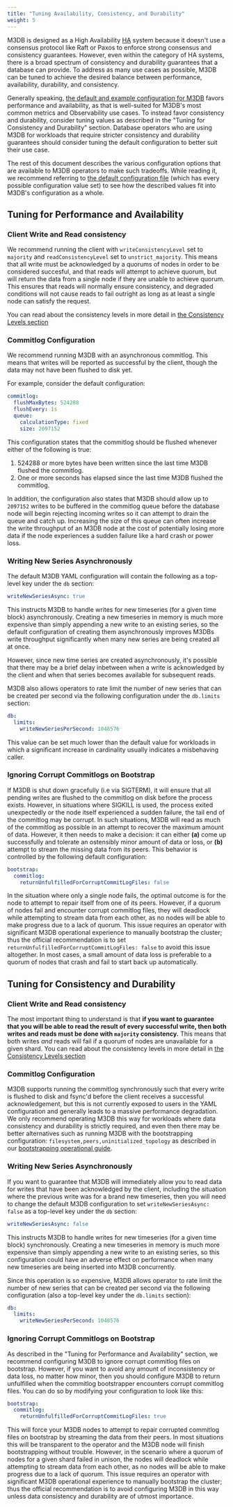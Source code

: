 ```yaml
---
title: "Tuning Availability, Consistency, and Durability"
weight: 5
---
```


M3DB is designed as a High Availability [HA](https://en.wikipedia.org/wiki/High_availability) system because it doesn't use a consensus protocol like Raft or Paxos to enforce strong consensus and consistency guarantees.
However, even within the category of HA systems, there is a broad spectrum of consistency and durability guarantees that a database can provide.
To address as many use cases as possible, M3DB can be tuned to achieve the desired balance between performance, availability, durability, and consistency.

Generally speaking, [the default and example configuration for M3DB](https://github.com/m3db/m3/tree/master/src/dbnode/config) favors performance and availability, as that is well-suited for M3DB's most common metrics and Observability use cases. To instead favor consistency and durability, consider tuning values as described in the "Tuning for Consistency and Durability" section.
Database operators who are using M3DB for workloads that require stricter consistency and durability guarantees should consider tuning the default configuration to better suit their use case.

The rest of this document describes the various configuration options that are available to M3DB operators to make such tradeoffs.
While reading it, we recommend referring to [the default configuration file](https://github.com/m3db/m3/blob/master/src/dbnode/config/m3dbnode-all-config.yml) (which has every possible configuration value set) to see how the described values fit into M3DB's configuration as a whole.

## Tuning for Performance and Availability

### Client Write and Read consistency

We recommend running the client with `writeConsistencyLevel` set to `majority` and `readConsistencyLevel` set to `unstrict_majority`.
This means that all write must be acknowledged by a quorums of nodes in order to be considered succesful, and that reads will attempt to achieve quorum, but will return the data from a single node if they are unable to achieve quorum. This ensures that reads will normally ensure consistency, and degraded conditions will not cause reads to fail outright as long as at least a single node can satisfy the request.

You can read about the consistency levels in more detail in [the Consistency Levels section](/docs/architecture/m3db/consistencylevels)

### Commitlog Configuration

We recommend running M3DB with an asynchronous commitlog.
This means that writes will be reported as successful by the client, though the data may not have been flushed to disk yet.

For example, consider the default configuration:

```yaml
commitlog:
  flushMaxBytes: 524288
  flushEvery: 1s
  queue:
    calculationType: fixed
    size: 2097152
```

This configuration states that the commitlog should be flushed whenever either of the following is true:

1.  524288 or more bytes have been written since the last time M3DB flushed the commitlog.
2.  One or more seconds has elapsed since the last time M3DB flushed the commitlog.

In addition, the configuration also states that M3DB should allow up to `2097152` writes to be buffered in the commitlog queue before the database node will begin rejecting incoming writes so it can attempt to drain the queue and catch up. Increasing the size of this queue can often increase the write throughput of an M3DB node at the cost of potentially losing more data if the node experiences a sudden failure like a hard crash or power loss.

### Writing New Series Asynchronously

The default M3DB YAML configuration will contain the following as a top-level key under the `db` section:

```yaml
writeNewSeriesAsync: true
```

This instructs M3DB to handle writes for new timeseries (for a given time block) asynchronously. Creating a new timeseries in memory is much more expensive than simply appending a new write to an existing series, so the default configuration of creating them asynchronously improves M3DBs write throughput significantly when many new series are being created all at once.

However, since new time series are created asynchronously, it's possible that there may be a brief delay inbetween when a write is acknowledged by the client and when that series becomes available for subsequent reads.

M3DB also allows operators to rate limit the number of new series that can be created per second via the following configuration under the `db.limits` section:

```yaml
db:
  limits:
    writeNewSeriesPerSecond: 1048576
```

This value can be set much lower than the default value for workloads in which a significant increase in cardinality usually indicates a misbehaving caller.

### Ignoring Corrupt Commitlogs on Bootstrap

If M3DB is shut down gracefully (i.e via SIGTERM), it will ensure that all pending writes are flushed to the commitlog on disk before the process exists.
However, in situations where SIGKILL is used, the process exited unexpectedly or the node itself experienced a sudden failure, the tail end of the commitlog may be corrupt.
In such situations, M3DB will read as much of the commitlog as possible in an attempt to recover the maximum amount of data. However, it then needs to make a decision: it can either **(a)** come up successfully and tolerate an ostensibly minor amount of data or loss, or **(b)** attempt to stream the missing data from its peers.
This behavior is controlled by the following default configuration:

```yaml
bootstrap:
  commitlog:
    returnUnfulfilledForCorruptCommitLogFiles: false
```

In the situation where only a single node fails, the optimal outcome is for the node to attempt to repair itself from one of its peers.
However, if a quorum of nodes fail and encounter corrupt commitlog files, they will deadlock while attempting to stream data from each other, as no nodes will be able to make progress due to a lack of quorum.
This issue requires an operator with significant M3DB operational experience to manually bootstrap the cluster; thus the official recommendation is to set `returnUnfulfilledForCorruptCommitLogFiles: false` to avoid this issue altogether. In most cases, a small amount of data loss is preferable to a quorum of nodes that crash and fail to start back up automatically.

## Tuning for Consistency and Durability

### Client Write and Read consistency

The most important thing to understand is that **if you want to guarantee that you will be able to read the result of every successful write, then both writes and reads must be done with `majority` consistency.**
This means that both writes _and_ reads will fail if a quorum of nodes are unavailable for a given shard.
You can read about the consistency levels in more detail in [the Consistency Levels section](/docs/architecture/m3db/consistencylevels)

### Commitlog Configuration

M3DB supports running the commitlog synchronously such that every write is flushed to disk and fsync'd before the client receives a successful acknowledgement, but this is not currently exposed to users in the YAML configuration and generally leads to a massive performance degradation.
We only recommend operating M3DB this way for workloads where data consistency and durability is strictly required, and even then there may be better alternatives such as running M3DB with the bootstrapping configuration: `filesystem,peers,uninitialized_topology` as described in our [bootstrapping operational guide](/docs/operational_guide/bootstrapping_crash_recovery).

### Writing New Series Asynchronously

If you want to guarantee that M3DB will immediately allow you to read data for writes that have been acknowledged by the client, including the situation where the previous write was for a brand new timeseries, then you  will need to change the default M3DB configuration to set `writeNewSeriesAsync: false` as a top-level key under the `db` section:

```yaml
writeNewSeriesAsync: false
```

This instructs M3DB to handle writes for new timeseries (for a given time block) synchronously. Creating a new timeseries in memory is much more expensive than simply appending a new write to an existing series, so this configuration could have an adverse effect on performance when many new timeseries are being inserted into M3DB concurrently.

Since this operation is so expensive, M3DB allows operator to rate limit the number of new series that can be created per second via the following configuration (also a top-level key under the `db.limits` section):

```yaml
db:
  limits:
    writeNewSeriesPerSecond: 1048576
```

### Ignoring Corrupt Commitlogs on Bootstrap

As described in the "Tuning for Performance and Availability" section, we recommend configuring M3DB to ignore corrupt commitlog files on bootstrap. However, if you want to avoid any amount of inconsistency or data loss, no matter how minor, then you should configure M3DB to return unfulfilled when the commitlog bootstrapper encounters corrupt commitlog files. You can do so by modifying your configuration to look like this:

```yaml
bootstrap:
  commitlog:
    returnUnfulfilledForCorruptCommitLogFiles: true
```

This will force your M3DB nodes to attempt to repair corrupted commitlog files on bootstrap by streaming the data from their peers.
In most situations this will be transparent to the operator and the M3DB node will finish bootstrapping without trouble.
However, in the scenario where a quorum of nodes for a given shard failed in unison, the nodes will deadlock while attempting to stream data from each other, as no nodes will be able to make progress due to a lack of quorum.
This issue requires an operator with significant M3DB operational experience to manually bootstrap the cluster; thus the official recommendation is to avoid configuring M3DB in this way unless data consistency and durability are of utmost importance.
